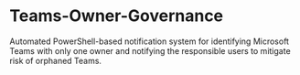 # Teams-Owner-Governance
Automated PowerShell-based notification system for identifying Microsoft Teams with only one owner and notifying the responsible users to mitigate risk of orphaned Teams.
